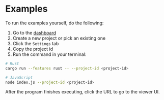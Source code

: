 # Examples

To run the examples yourself, do the following:

1. Go to the [dashboard](https://app.observation.tools/)
2. Create a new project or pick an existing one
3. Click the `Settings` tab
4. Copy the project id
5. Run the command in your terminal:

```bash
# Rust
cargo run --features rust -- --project-id <project-id>

# JavaScript
node index.js --project-id <project-id>
```

After the program finishes executing, click the URL to go to the viewer UI.
